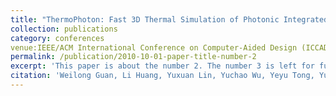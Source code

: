```yaml
---
title: "ThermoPhoton: Fast 3D Thermal Simulation of Photonic Integrated Circuits via Operator Learning"
collection: publications
category: conferences
venue:IEEE/ACM International Conference on Computer-Aided Design (ICCAD), 2025.
permalink: /publication/2010-10-01-paper-title-number-2
excerpt: 'This paper is about the number 2. The number 3 is left for future work.'
citation: 'Weilong Guan, Li Huang, Yuxuan Lin, Yuchao Wu, Yeyu Tong, Yuzhe Ma'
---
```

